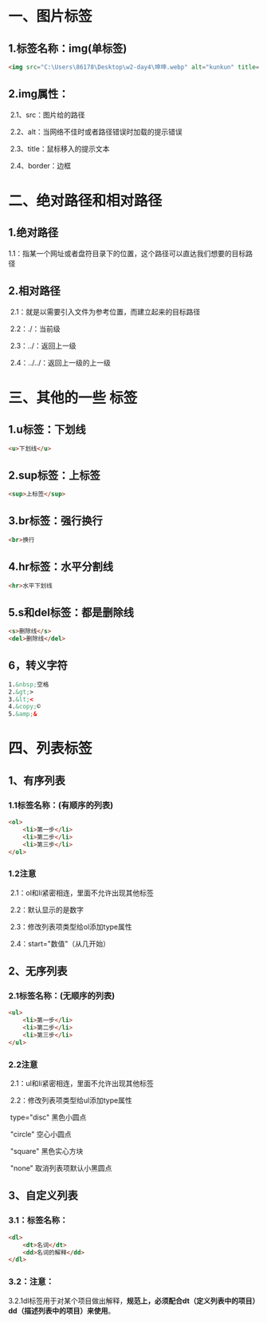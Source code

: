 # 一、图片标签

## 	1.标签名称：img(单标签)

```html
<img src="C:\Users\86178\Desktop\w2-day4\坤坤.webp" alt="kunkun" title="坤坤123" border="10" width="300" height="300">
```

## 	2.img属性：

​			2.1、src：图片给的路径

​			2.2、alt：当网络不佳时或者路径错误时加载的提示错误

​			2.3、title：鼠标移入的提示文本

​			2.4、border：边框

# 二、绝对路径和相对路径

## 	1.绝对路径

​		1.1：指某一个网址或者盘符目录下的位置，这个路径可以直达我们想要的目标路径

## 	2.相对路径

​		2.1：就是以需要引入文件为参考位置，而建立起来的目标路径

​		2.2：./：当前级

​		2.3：../：返回上一级

​		2.4：../../：返回上一级的上一级

# 三、其他的一些 标签

## 	1.u标签：下划线

```html
<u>下划线</u>
```

## 	2.sup标签：上标签

```html
<sup>上标签</sup>
```

## 	3.br标签：强行换行

```html
<br>换行
```

## 	4.hr标签：水平分割线 

```html
<hr>水平下划线
```

## 	5.s和del标签：都是删除线

```html
<s>删除线</s>
<del>删除线</del>
```

## 	6，转义字符

```html
1.&nbsp;空格
2.&gt;>
3.&lt;<
4.&copy;©
5.&amp;&
```

# 四、列表标签

## 	1、有序列表

### 		1.1标签名称：(有顺序的列表)

```html
<ol>
    <li>第一步</li>
    <li>第二步</li>
    <li>第三步</li>
</ol>
```

### 		1.2注意

​			2.1：ol和li紧密相连，里面不允许出现其他标签

​			2.2：默认显示的是数字

​			2.3：修改列表项类型给ol添加type属性

​			2.4：start="数值"（从几开始）

## 	2、无序列表

### 		2.1标签名称：(无顺序的列表)

```html
<ul>
	<li>第一步</li>
    <li>第二步</li>
    <li>第三步</li>
</ul>
```

### 			2.2注意

​			2.1：ul和li紧密相连，里面不允许出现其他标签

​			2.2：修改列表项类型给ul添加type属性

​    			  type="disc" 黑色小圆点

​      				 	 "circle" 空心小圆点

​      					  "square" 黑色实心方块

​       					 "none" 取消列表项默认小黑圆点

## 	3、自定义列表

### 			3.1：标签名称：

```html
<dl>
    <dt>名词</dt>
    <dd>名词的解释</dd>
</dl>
```

### 		3.2：注意：

​			3.2.1dl标签用于对某个项目做出解释，**规范上，必须配合dt（定义列表中的项目） dd（描述列表中的项目）来使用**。

